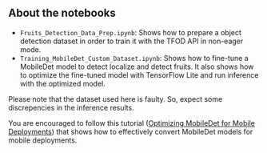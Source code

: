 ## About the notebooks
- `Fruits_Detection_Data_Prep.ipynb`: Shows how to prepare a object detection dataset in order to train it with the TFOD API in non-eager mode.
- `Training_MobileDet_Custom_Dataset.ipynb`: Shows how to fine-tune a MobileDet model to detect localize and detect fruits. It also shows how to optimize the fine-tuned model with TensorFlow Lite and run inference with the optimized model. 

Please note that the dataset used here is faulty. So, expect some discrepencies in the inference results. 

You are encouraged to follow this tutorial ([Optimizing MobileDet for Mobile Deployments](https://sayak.dev/mobiledet-optimization/)) that shows how to effectively convert MobileDet models for mobile deployments. 
